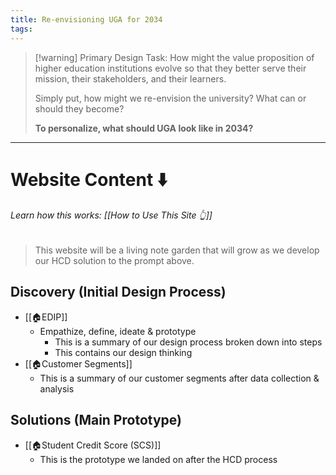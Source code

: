 ```yaml
---
title: Re-envisioning UGA for 2034
tags:
---
```

>[!warning] Primary Design Task: 
>How might the value proposition of higher education institutions evolve so that they better serve their mission, their stakeholders, and their learners. 
>
>Simply put, how might we re-envision the university? What can or should they become? 
>
>**To personalize, what should UGA look like in 2034?**

---
# Website Content ⬇️
###### Learn how this works: [[How to Use This Site 👆]]

> This website will be a living note garden that will grow as we develop our HCD solution to the prompt above.
## Discovery (Initial Design Process)
- [[🏠EDIP]]
	- Empathize, define, ideate & prototype
		- This is a summary of our design process broken down into steps
		- This contains our design thinking
- [[🏠Customer Segments]]
	- This is a summary of our customer segments after data collection & analysis

## Solutions (Main Prototype)
- [[🏠Student Credit Score (SCS)]]
	- This is the prototype we landed on after the HCD process